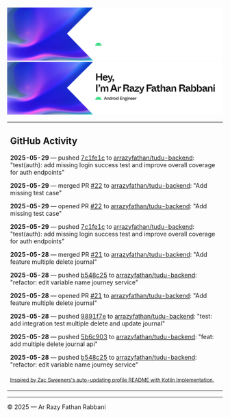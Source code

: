 ![Ar Razy Fathan Rabbani Banner](https://github.com/arrazyfathan/arrazyfathan/blob/main/media/banner-dark.png#gh-dark-mode-only)
![Ar Razy Fathan Rabbani Banner](https://github.com/arrazyfathan/arrazyfathan/blob/main/media/banner-light.png#gh-light-mode-only)

<table><tr><td valign="top" width="100%">    

## GitHub Activity

**2025-05-29** — pushed [7c1fe1c](https://github.com/arrazyfathan/tudu-backend/commits/7c1fe1c4dd8c88bafe8424679a3cade593986f4c) to [arrazyfathan/tudu-backend](https://github.com/arrazyfathan/tudu-backend): "test(auth): add missing login success test and improve overall coverage for auth endpoints"

**2025-05-29** — merged PR [#22](https://github.com/arrazyfathan/tudu-backend/pull/22) to [arrazyfathan/tudu-backend](https://github.com/arrazyfathan/tudu-backend): "Add missing test case"

**2025-05-29** — opened PR [#22](https://github.com/arrazyfathan/tudu-backend/pull/22) to [arrazyfathan/tudu-backend](https://github.com/arrazyfathan/tudu-backend): "Add missing test case"

**2025-05-29** — pushed [7c1fe1c](https://github.com/arrazyfathan/tudu-backend/commits/7c1fe1c4dd8c88bafe8424679a3cade593986f4c) to [arrazyfathan/tudu-backend](https://github.com/arrazyfathan/tudu-backend): "test(auth): add missing login success test and improve overall coverage for auth endpoints"

**2025-05-28** — merged PR [#21](https://github.com/arrazyfathan/tudu-backend/pull/21) to [arrazyfathan/tudu-backend](https://github.com/arrazyfathan/tudu-backend): "Add feature multiple delete journal"

**2025-05-28** — pushed [b548c25](https://github.com/arrazyfathan/tudu-backend/commits/b548c25de36fadf15e780a7a62d6bbc0d1f3e228) to [arrazyfathan/tudu-backend](https://github.com/arrazyfathan/tudu-backend): "refactor: edit variable name journey service"

**2025-05-28** — opened PR [#21](https://github.com/arrazyfathan/tudu-backend/pull/21) to [arrazyfathan/tudu-backend](https://github.com/arrazyfathan/tudu-backend): "Add feature multiple delete journal"

**2025-05-28** — pushed [9891f7e](https://github.com/arrazyfathan/tudu-backend/commits/9891f7efddd08e36501947a15c66f837ad4fd58a) to [arrazyfathan/tudu-backend](https://github.com/arrazyfathan/tudu-backend): "test: add integration test multiple delete and update journal"

**2025-05-28** — pushed [5b6c903](https://github.com/arrazyfathan/tudu-backend/commits/5b6c9032899c23095061f10ef0a6c8f67d5568ae) to [arrazyfathan/tudu-backend](https://github.com/arrazyfathan/tudu-backend): "feat: add multiple delete journal api"

**2025-05-28** — pushed [b548c25](https://github.com/arrazyfathan/tudu-backend/commits/b548c25de36fadf15e780a7a62d6bbc0d1f3e228) to [arrazyfathan/tudu-backend](https://github.com/arrazyfathan/tudu-backend): "refactor: edit variable name journey service"
                
<sub><a href="https://github.com/ZacSweers/ZacSweers/">Inspired by Zac Sweeners's auto-updating profile README with Kotlin Implementation.</a></sub>
</table>

<!--START_SECTION:waka-->
<!--END_SECTION:waka-->

---
© 2025 — Ar Razy Fathan Rabbani